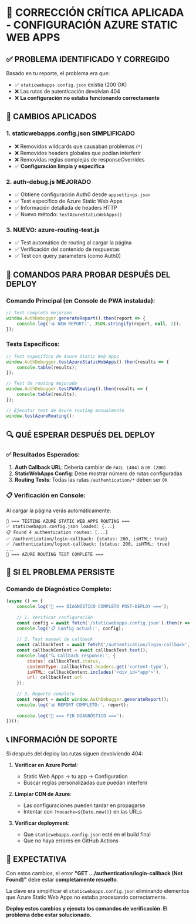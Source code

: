 # 🚨 CORRECCIÓN CRÍTICA APLICADA - CONFIGURACIÓN AZURE STATIC WEB APPS

## ✅ **PROBLEMA IDENTIFICADO Y CORREGIDO**

Basado en tu reporte, el problema era que:
- ✅ `staticwebapps.config.json` existía (200 OK)  
- ❌ Las rutas de autenticación devolvían 404
- ❌ **La configuración no estaba funcionando correctamente**

## 🔧 **CAMBIOS APLICADOS**

### 1. **staticwebapps.config.json SIMPLIFICADO**
- ❌ Removidos wildcards que causaban problemas (`*`)
- ❌ Removidos headers globales que podían interferir  
- ❌ Removidas reglas complejas de responseOverrides
- ✅ **Configuración limpia y específica**

### 2. **auth-debug.js MEJORADO**
- ✅ Obtiene configuración Auth0 desde `appsettings.json`
- ✅ Test específico de Azure Static Web Apps
- ✅ Información detallada de headers HTTP
- ✅ Nuevo método: `testAzureStaticWebApps()`

### 3. **NUEVO: azure-routing-test.js**
- ✅ Test automático de routing al cargar la página
- ✅ Verificación del contenido de respuestas
- ✅ Test con query parameters (como Auth0)

## 🎯 **COMANDOS PARA PROBAR DESPUÉS DEL DEPLOY**

### Comando Principal (en Console de PWA instalada):
```javascript
// Test completo mejorado
window.AuthDebugger.generateReport().then(report => {
    console.log('📊 NEW REPORT:', JSON.stringify(report, null, 2));
});
```

### Tests Específicos:
```javascript
// Test específico de Azure Static Web Apps
window.AuthDebugger.testAzureStaticWebApps().then(results => {
    console.table(results);
});

// Test de routing mejorado
window.AuthDebugger.testPWARouting().then(results => {
    console.table(results);
});

// Ejecutar test de Azure routing manualmente
window.testAzureRouting();
```

## 🔍 **QUÉ ESPERAR DESPUÉS DEL DEPLOY**

### ✅ **Resultados Esperados:**
1. **Auth Callback URL**: Debería cambiar de `FAIL (404)` a `OK (200)`
2. **StaticWebApps Config**: Debe mostrar número de rutas configuradas
3. **Routing Tests**: Todas las rutas `/authentication/*` deben ser `OK`

### 📋 **Verificación en Console:**
Al cargar la página verás automáticamente:
```
🔧 === TESTING AZURE STATIC WEB APPS ROUTING ===
✅ staticwebapps.config.json loaded: {...}
📋 Found 4 authentication routes: [...]
✅ /authentication/login-callback: {status: 200, isHTML: true}
✅ /authentication/logout-callback: {status: 200, isHTML: true}
...
🔧 === AZURE ROUTING TEST COMPLETE ===
```

## 🚨 **SI EL PROBLEMA PERSISTE**

### Comando de Diagnóstico Completo:
```javascript
(async () => {
    console.log('🔧 === DIAGNÓSTICO COMPLETO POST-DEPLOY ===');
    
    // 1. Verificar configuración
    const config = await fetch('/staticwebapps.config.json').then(r => r.json());
    console.log('📋 Config actual:', config);
    
    // 2. Test manual de callback
    const callbackTest = await fetch('/authentication/login-callback', {method: 'GET'});
    const callbackContent = await callbackTest.text();
    console.log('🔍 Callback response:', {
        status: callbackTest.status,
        contentType: callbackTest.headers.get('content-type'),
        isHTML: callbackContent.includes('<div id="app">'),
        url: callbackTest.url
    });
    
    // 3. Reporte completo
    const report = await window.AuthDebugger.generateReport();
    console.log('📊 REPORT COMPLETO:', report);
    
    console.log('🔧 === FIN DIAGNÓSTICO ===');
})();
```

## 📞 **INFORMACIÓN DE SOPORTE**

Si después del deploy las rutas siguen devolviendo 404:

1. **Verificar en Azure Portal**:
   - Static Web Apps → tu app → Configuration
   - Buscar reglas personalizadas que puedan interferir

2. **Limpiar CDN de Azure**:
   - Las configuraciones pueden tardar en propagarse
   - Intentar con `?nocache=${Date.now()}` en las URLs

3. **Verificar deployment**:
   - Que `staticwebapps.config.json` esté en el build final
   - Que no haya errores en GitHub Actions

## 🎯 **EXPECTATIVA**

Con estos cambios, el error **"GET .../authentication/login-callback (Not Found)"** debe estar **completamente resuelto**. 

La clave era simplificar el `staticwebapps.config.json` eliminando elementos que Azure Static Web Apps no estaba procesando correctamente.

**Deploy estos cambios y ejecuta los comandos de verificación. El problema debe estar solucionado.**